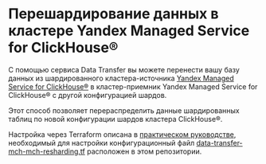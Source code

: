 # Перешардирование данных в кластере Yandex Managed Service for ClickHouse®

С помощью сервиса Data Transfer вы можете перенести вашу базу данных из шардированного кластера-источника [Yandex Managed Service for ClickHouse®](https://yandex.cloud/ru/docs/managed-clickhouse) в кластер-приемник Yandex Managed Service for ClickHouse® с другой конфигурацией шардов.

Этот способ позволяет перераспределить данные шардированных таблиц по новой конфигурации шардов кластера ClickHouse®.

Настройка через Terraform описана в [практическом руководстве](https://yandex.cloud/ru/docs/data-transfer/tutorials/mch-mch-resharding), необходимый для настройки конфигурационный файл [data-transfer-mch-mch-resharding.tf](https://github.com/yandex-cloud-examples/yc-data-transfer-clickhouse-data-resharding/blob/main/data-transfer-mch-mch-resharding.tf) расположен в этом репозитории.
